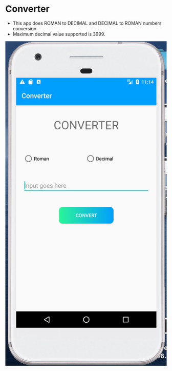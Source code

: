 # Converter
* This app does ROMAN to DECIMAL and DECIMAL to ROMAN numbers conversion.
* Maximum decimal value supported is 3999.

![screenshot](UI.png)
